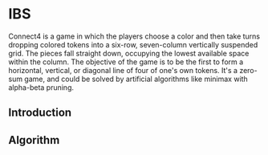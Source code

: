 # IBS
Connect4 is a game in which the players choose a color and then take turns dropping colored tokens into a six-row, seven-column vertically suspended grid. The pieces fall straight down, occupying the lowest available space within the column. The objective of the game is to be the first to form a horizontal, vertical, or diagonal line of four of one's own tokens. It's a zero-sum game, and could be solved by artificial algorithms like minimax with alpha-beta pruning.
## Introduction


## Algorithm
